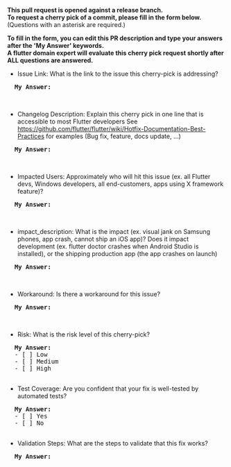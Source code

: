 **This pull request is opened against a release branch.<br>
To request a cherry pick of a commit, please fill in the form below.** (Questions with an asterisk are required.)<br>

**To fill in the form, you can edit this PR description and type your answers after the 'My Answer' keywords. <br>
A flutter domain expert will evaluate this cherry pick request shortly after ALL questions are answered.**

* Issue Link: What is the link to the issue this cherry-pick is addressing?<br>

<pre>
  <b>My Answer:</b>


</pre>

* Changelog Description: Explain this cherry pick in one line that is accessible to most Flutter developers
        See https://github.com/flutter/flutter/wiki/Hotfix-Documentation-Best-Practices for examples (Bug fix, feature, docs update, ...)<br>

<pre>
  <b>My Answer:</b>


</pre>

* Impacted Users: Approximately who will hit this issue (ex. all Flutter devs, Windows developers, all end-customers, apps using X framework feature)?<br>

<pre>
  <b>My Answer:</b>


</pre>

* impact_description: What is the impact (ex. visual jank on Samsung phones, app crash, cannot ship an iOS app)? Does it impact development (ex. flutter doctor crashes when Android Studio is installed), or the shipping production app (the app crashes on launch)<br>

<pre>
  <b>My Answer:</b>


</pre>

* Workaround: Is there a workaround for this issue?<br>

<pre>
  <b>My Answer:</b>


</pre>

* Risk: What is the risk level of this cherry-pick?<br>

<pre>
  <b>My Answer:</b>
  - [ ] Low
  - [ ] Medium
  - [ ] High

</pre>

* Test Coverage: Are you confident that your fix is well-tested by automated tests?<br>

<pre>
  <b>My Answer:</b>
  - [ ] Yes
  - [ ] No

</pre>

* Validation Steps: What are the steps to validate that this fix works?<br>

<pre>
  <b>My Answer:</b>


</pre>

